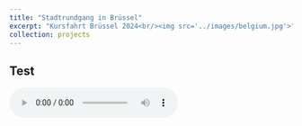 ```yaml
---
title: "Stadtrundgang in Brüssel"
excerpt: "Kursfahrt Brüssel 2024<br/><img src='../images/belgium.jpg'>"
collection: projects
---
```


## Test

<audio controls>
    <source src="{{ '/assets/audio/audio-celina.mp3' | relative_url }}" type="audio/mpeg">
    Your browser does not support the audio element.
</audio>